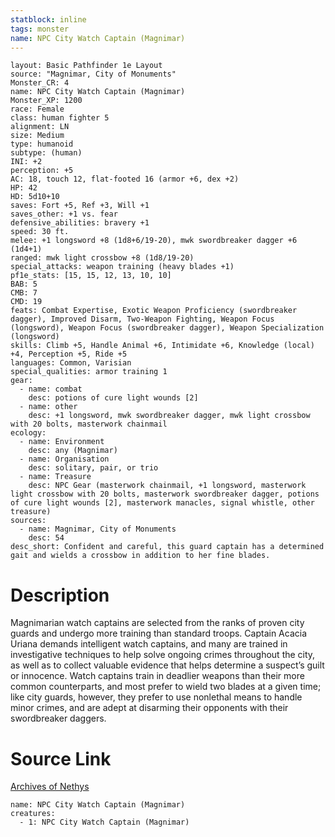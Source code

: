 ```yaml
---
statblock: inline
tags: monster
name: NPC City Watch Captain (Magnimar)
---
```

```statblock
layout: Basic Pathfinder 1e Layout
source: "Magnimar, City of Monuments"
Monster_CR: 4
name: NPC City Watch Captain (Magnimar)
Monster_XP: 1200
race: Female
class: human fighter 5
alignment: LN
size: Medium
type: humanoid
subtype: (human)
INI: +2
perception: +5
AC: 18, touch 12, flat-footed 16 (armor +6, dex +2)
HP: 42
HD: 5d10+10
saves: Fort +5, Ref +3, Will +1
saves_other: +1 vs. fear
defensive_abilities: bravery +1
speed: 30 ft.
melee: +1 longsword +8 (1d8+6/19-20), mwk swordbreaker dagger +6 (1d4+1)
ranged: mwk light crossbow +8 (1d8/19-20)
special_attacks: weapon training (heavy blades +1)
pf1e_stats: [15, 15, 12, 13, 10, 10]
BAB: 5
CMB: 7
CMD: 19
feats: Combat Expertise, Exotic Weapon Proficiency (swordbreaker dagger), Improved Disarm, Two-Weapon Fighting, Weapon Focus (longsword), Weapon Focus (swordbreaker dagger), Weapon Specialization (longsword)
skills: Climb +5, Handle Animal +6, Intimidate +6, Knowledge (local) +4, Perception +5, Ride +5
languages: Common, Varisian
special_qualities: armor training 1
gear:
  - name: combat
    desc: potions of cure light wounds [2]
  - name: other
    desc: +1 longsword, mwk swordbreaker dagger, mwk light crossbow with 20 bolts, masterwork chainmail
ecology:
  - name: Environment
    desc: any (Magnimar)
  - name: Organisation
    desc: solitary, pair, or trio
  - name: Treasure
    desc: NPC Gear (masterwork chainmail, +1 longsword, masterwork light crossbow with 20 bolts, masterwork swordbreaker dagger, potions of cure light wounds [2], masterwork manacles, signal whistle, other treasure)
sources:
  - name: Magnimar, City of Monuments
    desc: 54
desc_short: Confident and careful, this guard captain has a determined gait and wields a crossbow in addition to her fine blades.
```
# Description
Magnimarian watch captains are selected from the ranks of proven city guards and undergo more training than standard troops. Captain Acacia Uriana demands intelligent watch captains, and many are trained in investigative techniques to help solve ongoing crimes throughout the city, as well as to collect valuable evidence that helps determine a suspect’s guilt or innocence. Watch captains train in deadlier weapons than their more common counterparts, and most prefer to wield two blades at a given time; like city guards, however, they prefer to use nonlethal means to handle minor crimes, and are adept at disarming their opponents with their swordbreaker daggers.
# Source Link
[Archives of Nethys](https://aonprd.com/NPCDisplay.aspx?ItemName=City%20Watch%20Captain%20(Magnimar))
```encounter-table
name: NPC City Watch Captain (Magnimar)
creatures:
  - 1: NPC City Watch Captain (Magnimar)
```
